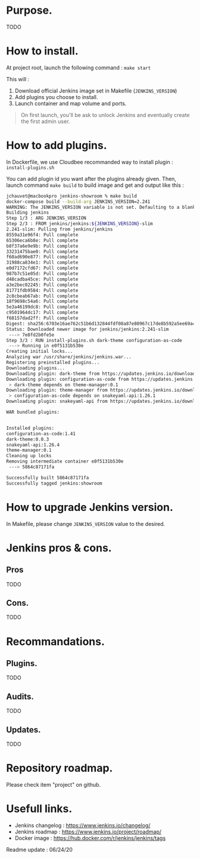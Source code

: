 # Purpose.
TODO

# How to install.
At project root, launch the following command : `make start`

This will :
1. Download official Jenkins image set in Makefile (`JENKINS_VERSION`)
2. Add plugins you choose to install.
3. Launch container and map volume and ports.

> On first launch, you'll be ask to unlock Jenkins and eventually create the first admin user. 

# How to add plugins.
In Dockerfile, we use Cloudbee recommanded way to install plugin : `install-plugins.sh`

You can add plugin id you want after the plugins already given. Then, launch command `make build` to build image and get and output like this : 

```bash 
jchauvet@macbookpro jenkins-showroom % make build            
docker-compose build --build-arg JENKINS_VERSION=2.241
WARNING: The JENKINS_VERSION variable is not set. Defaulting to a blank string.
Building jenkins
Step 1/3 : ARG JENKINS_VERSION
Step 2/3 : FROM jenkins/jenkins:${JENKINS_VERSION}-slim
2.241-slim: Pulling from jenkins/jenkins
8559a31e96f4: Pull complete
65306eca6b8e: Pull complete
b8f37a6e9e9b: Pull complete
33231475bae0: Pull complete
f60ad690e877: Pull complete
31988ca834e1: Pull complete
e0d7172cfd67: Pull complete
987b7c51e05d: Pull complete
d48cadba45ce: Pull complete
a3e2bec02245: Pull complete
81771fdb9584: Pull complete
2c8cbeab67ab: Pull complete
18f9698c54a6: Pull complete
5e3a46199dc8: Pull complete
c9501964dc17: Pull complete
f68157dad2ff: Pull complete
Digest: sha256:6703e16ae762c51b6d132844fdf08a87e80967c17de8b592a5ee69a429d5804c
Status: Downloaded newer image for jenkins/jenkins:2.241-slim
 ---> 7e8fd2b0fe5e
Step 3/3 : RUN install-plugins.sh dark-theme configuration-as-code
 ---> Running in e0f5131b530e
Creating initial locks...
Analyzing war /usr/share/jenkins/jenkins.war...
Registering preinstalled plugins...
Downloading plugins...
Downloading plugin: dark-theme from https://updates.jenkins.io/download/plugins/dark-theme/latest/dark-theme.hpi
Downloading plugin: configuration-as-code from https://updates.jenkins.io/download/plugins/configuration-as-code/latest/configuration-as-code.hpi
 > dark-theme depends on theme-manager:0.1
Downloading plugin: theme-manager from https://updates.jenkins.io/download/plugins/theme-manager/latest/theme-manager.hpi
 > configuration-as-code depends on snakeyaml-api:1.26.1
Downloading plugin: snakeyaml-api from https://updates.jenkins.io/download/plugins/snakeyaml-api/latest/snakeyaml-api.hpi

WAR bundled plugins:


Installed plugins:
configuration-as-code:1.41
dark-theme:0.0.3
snakeyaml-api:1.26.4
theme-manager:0.1
Cleaning up locks
Removing intermediate container e0f5131b530e
 ---> 5864c87171fa

Successfully built 5864c87171fa
Successfully tagged jenkins:showroom
```

# How to upgrade Jenkins version.
In Makefile, please change `JENKINS_VERSION` value to the desired.

# Jenkins pros & cons.
## Pros
TODO
## Cons.
TODO

# Recommandations.
## Plugins.
TODO
## Audits.
TODO
## Updates.
TODO

# Repository roadmap.
Please check item "project" on github.

# Usefull links.
- Jenkins changelog : https://www.jenkins.io/changelog/
- Jenkins roadmap : https://www.jenkins.io/project/roadmap/
- Docker image : https://hub.docker.com/r/jenkins/jenkins/tags

Readme update : 06/24/20